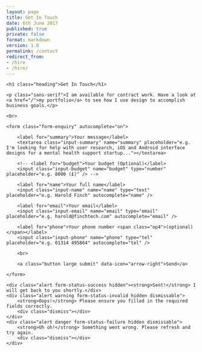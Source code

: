 ```yaml
---
layout: page
title: Get In Touch
date: 6th June 2017
published: true
private: false
format: markdown
version: 1.0
permalink: /contact
redirect_from:
- /hire
- /hire/
---
```


<div class="mw-480">

    <h1 class="heading">Get In Touch</h1>

    <p class="sans-serif">I am available for contract work. Have a look at <a href="/">my portfolio</a> to see how I use design to accomplish business goals.</p>

    <br>

    <form class="form-enquiry" autocomplete="on">

        <label for="summary">Your message</label>
        <textarea class="input-summary" name="summary" placeholder="e.g. I'm looking for help with user research, iOS and Android interface designs for a mental health support startup..."></textarea>
        
        <!-- <label for="budget">Your budget (Optional)</label>
        <input class="input-budget" name="budget" type="number" placeholder="e.g. 8000 (£)" /> -->

        <label for="name">Your full name</label>
        <input class="input-name" name="name" type="text" placeholder="e.g. Harold Finch" autocomplete="name" />

        <label for="email">Your email</label>
        <input class="input-email" name="email" type="email" placeholder="e.g. harold@finchtech.com" autocomplete="email" />

        <label for="phone">Your phone number <span class="op4">(optional)</span></label>
        <input class="input-phone" name="phone" type="tel" placeholder="e.g. 01314 495864" autocomplete="tel" />

        <br>

        <a class="button large submit" data-icon="arrow-right">Send</a>

    </form>

    <div class="alert form-status-success hidden"><strong>Sent!</strong> I will get back to you shortly.</div>
    <div class="alert warning form-status-invalid hidden dismissable">
        <strong>Oops!</strong> Please ensure you filled in the required fields correctly.
        <div class="dismiss"></div>
    </div>
    <div class="alert danger form-status-failure hidden dismissable">
        <strong>Uh oh!</strong> Something went wrong. Please refresh and try again.
        <div class="dismiss"></div>
    </div>

</div>

<br>

<script language="javascript">

    $('.submit').click(onSubmit);

    function onSubmit(){
        if (isValid()){
            submitForm();
        } else {
            onInvalidSubmission();
        }
    }

    function getData(){
        return {
            summary: $('.input-summary').val(),
            name:  $('.input-name').val(),
            email: $('.input-email').val(),
            phone: $('.input-phone').val(),
            budget: parseInt($('.input-budget').val()) || 0
        }
    }

    function isValid(){
        var data = getData();
        return data.summary.length && data.name.length && (data.email.indexOf('@') > -1 || data.phone.length);
    }

    function onInvalidSubmission(){
        $('.alert').addClass('hidden');
        $('.form-status-invalid').removeClass('hidden');
    }

    function onSuccessfulSubmission(){
        $('.form-enquiry').addClass('hidden');
        $('.alert').addClass('hidden');
        $('.form-status-success').removeClass('hidden');
    }

    function onUnsuccessfulSubmission(){
        $('.alert').addClass('hidden');
        $('.form-status-failure').removeClass('hidden');
    }

    function submitForm(){
        $.ajax({
            url: 'https://gmph-work.glitch.me/enquiry',
            type: 'POST',
            data: JSON.stringify(getData()),
            headers: {
                'content-type': 'application/json',
            },
            dataType: 'json',
            statusCode: {
                200: onSuccessfulSubmission,
                500: onUnsuccessfulSubmission
            },
            error: onUnsuccessfulSubmission
        });
    }

</script>